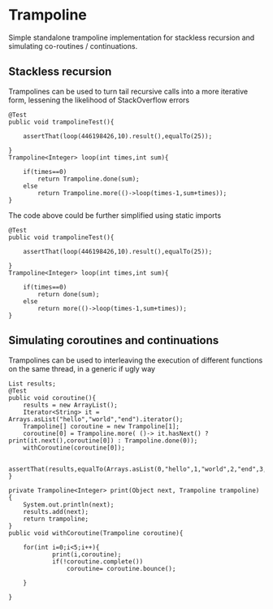 # Trampoline

Simple standalone trampoline implementation for stackless recursion and simulating co-routines / continuations.

## Stackless recursion

Trampolines can be used to turn tail recursive calls into a more iterative form, lessening the likelihood of StackOverflow errors 

	@Test
	public void trampolineTest(){
		
		assertThat(loop(446198426,10).result(),equalTo(25));
		
	}
	Trampoline<Integer> loop(int times,int sum){
		
		if(times==0)
			return Trampoline.done(sum);
		else
			return Trampoline.more(()->loop(times-1,sum+times));
	}
	

The code above could be further simplified using static imports

	@Test
	public void trampolineTest(){
		
		assertThat(loop(446198426,10).result(),equalTo(25));
		
	}
	Trampoline<Integer> loop(int times,int sum){
		
		if(times==0)
			return done(sum);
		else
			return more(()->loop(times-1,sum+times));
	}
	

## Simulating coroutines and continuations

Trampolines can be used to interleaving the execution of different functions on the same thread, in a generic if ugly way

	List results;
	@Test
	public void coroutine(){
		results = new ArrayList();
		Iterator<String> it = Arrays.asList("hello","world","end").iterator();
		Trampoline[] coroutine = new Trampoline[1];
		coroutine[0] = Trampoline.more( ()-> it.hasNext() ? print(it.next(),coroutine[0]) : Trampoline.done(0));
		withCoroutine(coroutine[0]);
		
		assertThat(results,equalTo(Arrays.asList(0,"hello",1,"world",2,"end",3,4)));
	}
	
	private Trampoline<Integer> print(Object next, Trampoline trampoline) {
		System.out.println(next);
		results.add(next);
		return trampoline;
	}
	public void withCoroutine(Trampoline coroutine){
		
		for(int i=0;i<5;i++){
				print(i,coroutine);
				if(!coroutine.complete())
					coroutine= coroutine.bounce();
				
		}
		
	} 